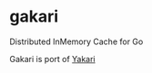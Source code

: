 # gakari

Distributed InMemory Cache for Go

Gakari is port of [Yakari](https://github.com/TitaniumSoft/yakari)
